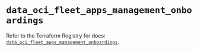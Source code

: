 # `data_oci_fleet_apps_management_onboardings`

Refer to the Terraform Registry for docs: [`data_oci_fleet_apps_management_onboardings`](https://registry.terraform.io/providers/oracle/oci/7.19.0/docs/data-sources/fleet_apps_management_onboardings).
